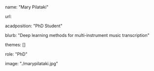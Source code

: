 name: "Mary Pilataki"

url: 

acadposition: "PhD Student"

blurb: "Deep learning methods for multi-instrument music transcription"

themes: []

role: "PhD"

image: "./marypilataki.jpg"